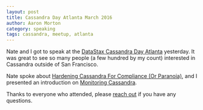 ```yaml
---
layout: post
title: Cassandra Day Atlanta March 2016
author: Aaron Morton
category: speaking
tags: cassandra, meetup, atlanta
---
```


Nate and I got to speak at the [DataStax Cassandra Day Atlanta](https://atlcassandraday2016.sched.org) yesterday. It was great to see so many people (a few hundred by my count) interested in Cassandra outside of San Francisco. 

Nate spoke about [Hardening Cassandra For Compliance (Or Paranoia)](http://www.slideshare.net/zznate/seattle-c-meetup-hardening-cassandra-for-compliance-or-paranoia), and I presented an introduction on [Monitoring Cassandra](http://www.slideshare.net/aaronmorton/cassandra-day-atlanta-2016-monitoring-cassandra). 

Thanks to everyone who attended, please [reach out](http://thelastpickle.com/about.html) if you have any questions. 
